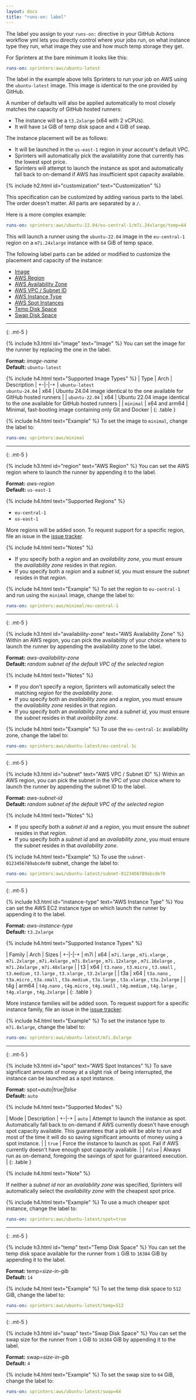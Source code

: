 ```yaml
---
layout: docs
title: "runs-on: label"
---
```

The label you assign to your `runs-on:` directive in your GitHub Actions workflow yml lets you directly control where
your jobs run, on what instance type they run, what image they use and how much temp storage they get.

For Sprinters at the bare minimum it looks like this:

```yaml
runs-on: sprinters:aws/ubuntu-latest
```

The label in the example above tells Sprinters to run your job on AWS using the `ubuntu-latest` image. This image is
identical to the one provided by GitHub.

A number of defaults will also be applied automatically to most closely matches the capacity of GitHub hosted runners:

- The instance will be a `t3.2xlarge` (x64 with 2 vCPUs).
- It will have `14` GiB of temp disk space and `4` GiB of swap.

The instance placement will be as follows:
- It will be launched in the `us-east-1` region in your account's default VPC.
- Sprinters will automatically pick the availability zone that currently has the lowest spot price.
- Sprinters will attempt to launch the instance as spot and automatically fall back to on-demand if AWS has insufficient spot capacity available.

{% include h2.html id="customization" text="Customization" %}

This specification can be customized by adding various parts to the label. The order doesn't matter. All parts are separated by a `/`.

Here is a more complex example:

```yaml
runs-on: sprinters:aws/ubuntu-22.04/eu-central-1/m7i.24xlarge/temp=64
```

This will launch a runner using the `ubuntu-22.04` image in the `eu-central-1` region on a `m7i.24xlarge` instance with `64` GiB of temp space.

The following label parts can be added or modified to customize the placement and capacity of the instance:

- [Image](#image)
- [AWS Region](#region)
- [AWS Availability Zone](#availability-zone)
- [AWS VPC / Subnet ID](#subnet)
- [AWS Instance Type](#instance-type)
- [AWS Spot Instances](#spot)
- [Temp Disk Space](#temp)
- [Swap Disk Space](#swap)

---
{: .mt-5 }

{% include h3.html id="image" text="Image" %}
You can set the image for the runner by replacing the one in the label.

**Format:** _image-name_\
**Default:** `ubuntu-latest`

{% include h4.html text="Supported Image Types" %}
| Type | Arch | Description |
+-|-|-+
| `ubuntu-latest` <br> `ubuntu-24.04` | x64 | Ubuntu 24.04 image identical to the one available for GitHub hosted runners |
| `ubuntu-22.04` | x64 | Ubuntu 22.04 image identical to the one available for GitHub hosted runners |
| `minimal` | x64 and arm64 | Minimal, fast-booting image containing only Git and Docker |
{: .table }

{% include h4.html text="Example" %}
To set the image to `minimal`, change the label to:

```yaml
runs-on: sprinters:aws/minimal
```

---
{: .mt-5 }

{% include h3.html id="region" text="AWS Region" %}
You can set the AWS region where to launch the runner by appending it to the label.

**Format:** _aws-region_\
**Default:** `us-east-1`

{% include h4.html text="Supported Regions" %}
- `eu-central-1`
- `us-east-1`

More regions will be added soon. To request support for a specific region, file an issue in the [issue tracker](https://github.com/sprinters-sh/sprinters/issues).

{% include h4.html text="Notes" %}

- If you specify both a _region_ and an _availability zone_, you must ensure the _availability zone_ resides in that _region_.
- If you specify both a _region_ and a _subnet id_, you must ensure the _subnet_ resides in that _region_.

{% include h4.html text="Example" %}
To set the region to `eu-central-1` and run using the `minimal` image, change the label to:

```yaml
runs-on: sprinters:aws/minimal/eu-central-1
```

---
{: .mt-5 }

{% include h3.html id="availability-zone" text="AWS Availability Zone" %}
Within an AWS region, you can pick the availability of your choice where to launch the runner by appending the availability zone to the label.

**Format:** _aws-availability-zone_\
**Default:** _random subnet of the default VPC of the selected region_

{% include h4.html text="Notes" %}

- If you don't specify a _region_, Sprinters will automatically select the matching _region_ for the _availability zone_.
- If you specify both an _availability zone_ and a _region_, you must ensure the _availability zone_ resides in that _region_.
- If you specify both an _availability zone_ and a _subnet id_, you must ensure the _subnet_ resides in that _availability zone_.

{% include h4.html text="Example" %}
To use the `eu-central-1c` availability zone, change the label to:

```yaml
runs-on: sprinters:aws/ubuntu-latest/eu-central-1c
```

---
{: .mt-5 }

{% include h3.html id="subnet" text="AWS VPC / Subnet ID" %}
Within an AWS region, you can pick the subnet in the VPC of your choice where to launch the runner by appending the subnet ID to the label.

**Format:** _aws-subnet-id_\
**Default:** _random subnet of the default VPC of the selected region_

{% include h4.html text="Notes" %}

- If you specify both a _subnet id_ and a _region_, you must ensure the _subnet_ resides in that _region_.
- If you specify both a _subnet id_ and an _availability zone_, you must ensure the _subnet_ resides in that _availability zone_.

{% include h4.html text="Example" %}
To use the `subnet-0123456789abcdef0` subnet, change the label to:

```yaml
runs-on: sprinters:aws/ubuntu-latest/subnet-0123456789abcdef0
```

---
{: .mt-5 }

{% include h3.html id="instance-type" text="AWS Instance Type" %}
You can set the AWS EC2 instance type on which launch the runner by appending it to the label.

**Format:** _aws-instance-type_\
**Default:** `t3.2xlarge`

{% include h4.html text="Supported Instance Types" %}

| Family | Arch | Sizes |
+-|-|-+
| m7i | x64 | `m7i.large` , `m7i.xlarge` , `m7i.2xlarge` , `m7i.4xlarge` , `m7i.8xlarge` , `m7i.12xlarge` , `m7i.16xlarge` , `m7i.24xlarge` , `m7i.48xlarge` |
| t3 | x64 | `t3.nano` , `t3.micro` , `t3.small` , `t3.medium` , `t3.large` , `t3.xlarge` , `t3.2xlarge` |
| t3a | x64 | `t3a.nano` , `t3a.micro` , `t3a.small` , `t3a.medium` , `t3a.large` , `t3a.xlarge` , `t3a.2xlarge` |
| t4g | arm64 | `t4g.nano` , `t4g.micro` , `t4g.small` , `t4g.medium` , `t4g.large` , `t4g.xlarge` , `t4g.2xlarge` |
{: .table }

More instance families will be added soon. To request support for a specific instance family, file an issue in the [issue tracker](https://github.com/sprinters-sh/sprinters/issues).

{% include h4.html text="Example" %}
To set the instance type to `m7i.8xlarge`, change the label to:

```yaml
runs-on: sprinters:aws/ubuntu-latest/m7i.8xlarge
```

---
{: .mt-5 }

{% include h3.html id="spot" text="AWS Spot Instances" %}
To save significant amounts of money at a slight risk of being interrupted, the instance can be launched as a spot instance.

**Format:** spot=_auto|true|false_\
**Default:** `auto`

{% include h4.html text="Supported Modes" %}

| Mode | Description |
+-|-+
| `auto`  | Attempt to launch the instance as spot. Automatically fall back to on-demand if AWS currently doesn't have enough spot capacity available. This guarantees that a job will be able to run and most of the time it will do so saving significant amounts of money using a spot instance. |
| `true`  | Force the instance to launch as spot. Fail if AWS currently doesn't have enough spot capacity available. |
| `false` | Always run as on-demand, foregoing the savings of spot for guaranteed execution. |
{: .table }

{% include h4.html text="Note" %}

If neither a _subnet id_ nor an _availability zone_ was specified, Sprinters will automatically select the _availability zone_ with the cheapest spot price.

{% include h4.html text="Example" %}
To use a much cheaper spot instance, change the label to:

```yaml
runs-on: sprinters:aws/ubuntu-latest/spot=true
```

---
{: .mt-5 }

{% include h3.html id="temp" text="Temp Disk Space" %}
You can set the temp disk space available for the runner from `1` GiB to `16384` GiB by appending it to the label.

**Format:** temp=_size-in-gib_\
**Default:** `14`

{% include h4.html text="Example" %}
To set the temp disk space to `512` GiB, change the label to:

```yaml
runs-on: sprinters:aws/ubuntu-latest/temp=512
```

---
{: .mt-5 }

{% include h3.html id="swap" text="Swap Disk Space" %}
You can set the swap size for the runner from `1` GiB to `16384` GiB by appending it to the label.

**Format:** swap=_size-in-gib_\
**Default:** `4`

{% include h4.html text="Example" %}
To set the swap size to `64` GiB, change the label to:

```yaml
runs-on: sprinters:aws/ubuntu-latest/swap=64
```
